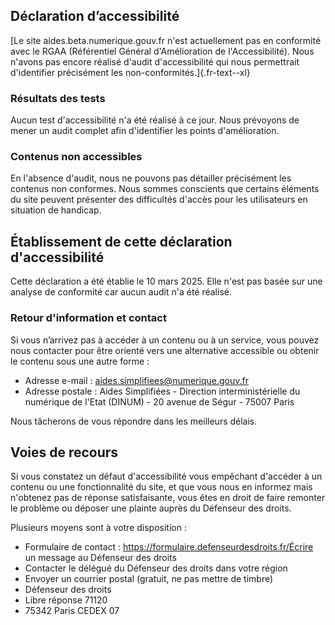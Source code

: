## Déclaration d’accessibilité

[Le site aides.beta.numerique.gouv.fr n'est actuellement pas en conformité avec le RGAA (Référentiel Général d'Amélioration de l'Accessibilité). Nous n'avons pas encore réalisé d'audit d'accessibilité qui nous permettrait d'identifier précisément les non-conformités.]{.fr-text--xl}

### Résultats des tests

Aucun test d'accessibilité n'a été réalisé à ce jour. Nous prévoyons de mener un audit complet afin d'identifier les points d'amélioration.

### Contenus non accessibles

En l'absence d'audit, nous ne pouvons pas détailler précisément les contenus non conformes. Nous sommes conscients que certains éléments du site peuvent présenter des difficultés d'accès pour les utilisateurs en situation de handicap.

## Établissement de cette déclaration d'accessibilité

Cette déclaration a été établie le 10 mars 2025. Elle n'est pas basée sur une analyse de conformité car aucun audit n'a été réalisé.

### Retour d'information et contact

Si vous n’arrivez pas à accéder à un contenu ou à un service, vous pouvez nous contacter pour être orienté vers une alternative accessible ou obtenir le contenu sous une autre forme :

- Adresse e-mail : aides.simplifiees@numerique.gouv.fr
- Adresse postale : Aides Simplifiées - Direction interministérielle du numérique de l'Etat (DINUM) - 20 avenue de Ségur - 75007 Paris

Nous tâcherons de vous répondre dans les meilleurs délais.

## Voies de recours

Si vous constatez un défaut d'accessibilité vous empêchant d'accéder à un contenu ou une fonctionnalité du site, et que vous nous en informez mais n'obtenez pas de réponse satisfaisante, vous êtes en droit de faire remonter le problème ou déposer une plainte auprès du Défenseur des droits.

Plusieurs moyens sont à votre disposition :

- Formulaire de contact : https://formulaire.defenseurdesdroits.fr/Écrire un message au Défenseur des droits
- Contacter le délégué du Défenseur des droits dans votre région
- Envoyer un courrier postal (gratuit, ne pas mettre de timbre)
- Défenseur des droits
- Libre réponse 71120
- 75342 Paris CEDEX 07
